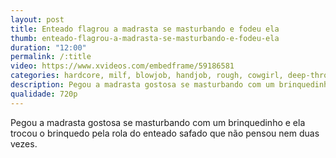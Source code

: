 ```yaml
---
layout: post
title: Enteado flagrou a madrasta se masturbando e fodeu ela
thumb: enteado-flagrou-a-madrasta-se-masturbando-e-fodeu-ela
duration: "12:00"
permalink: /:title
video: https://www.xvideos.com/embedframe/59186581
categories: hardcore, milf, blowjob, handjob, rough, cowgirl, deep-throat, house, wife, passion, big-boobs, adult-toys, long-hair, momsteachsex, girl-orgasm, girl-boy
description: Pegou a madrasta gostosa se masturbando com um brinquedinho e ela trocou o brinquedo pela rola do enteado safado que não pensou nem duas vezes.
qualidade: 720p
---
```

Pegou a madrasta gostosa se masturbando com um brinquedinho e ela trocou o brinquedo pela rola do enteado safado que não pensou nem duas vezes.